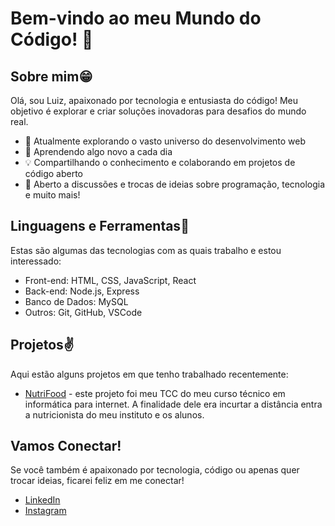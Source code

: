 # Bem-vindo ao meu Mundo do Código! 👋

## Sobre mim😁
Olá, sou Luiz, apaixonado por tecnologia e entusiasta do código! Meu objetivo é explorar e criar soluções inovadoras para desafios do mundo real.

- 🚀 Atualmente explorando o vasto universo do desenvolvimento web
- 🌱 Aprendendo algo novo a cada dia
- 💡 Compartilhando o conhecimento e colaborando em projetos de código aberto
- 💬 Aberto a discussões e trocas de ideias sobre programação, tecnologia e muito mais!

## Linguagens e Ferramentas🧠
Estas são algumas das tecnologias com as quais trabalho e estou interessado:

- Front-end: HTML, CSS, JavaScript, React
- Back-end: Node.js, Express
- Banco de Dados: MySQL
- Outros: Git, GitHub, VSCode

## Projetos✌️
Aqui estão alguns projetos em que tenho trabalhado recentemente:

- [NutriFood](https://github.com/LuizM3/NutriFood) - este projeto foi meu TCC do meu curso técnico em informática para internet. A finalidade dele era incurtar a distância entra a nutricionista do meu instituto e os alunos.

## Vamos Conectar!
Se você também é apaixonado por tecnologia, código ou apenas quer trocar ideias, ficarei feliz em me conectar!

- [LinkedIn](https://www.linkedin.com/in/luiz-felipe-de-souza-marques-4b4793242/)
- [Instagram](https://www.instagram.com/luiz_m3/)
